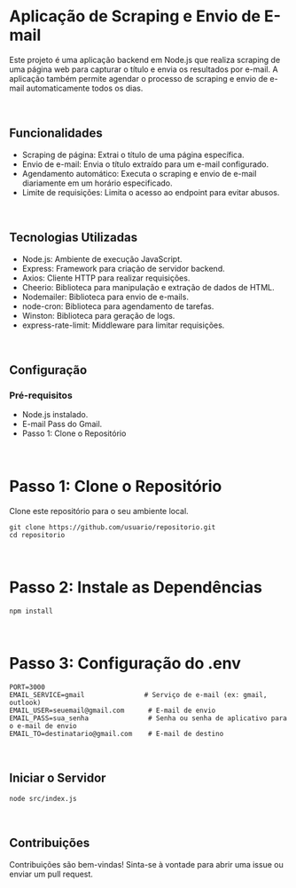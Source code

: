 # Aplicação de Scraping e Envio de E-mail

Este projeto é uma aplicação backend em Node.js que realiza scraping de uma página web para capturar o título e envia os resultados por e-mail. A aplicação também permite agendar o processo de scraping e envio de e-mail automaticamente todos os dias.

<br>

## Funcionalidades
- Scraping de página: Extrai o título de uma página específica.
- Envio de e-mail: Envia o título extraído para um e-mail configurado.
- Agendamento automático: Executa o scraping e envio de e-mail diariamente em um horário especificado.
- Limite de requisições: Limita o acesso ao endpoint para evitar abusos.

<br>

## Tecnologias Utilizadas
- Node.js: Ambiente de execução JavaScript.
- Express: Framework para criação de servidor backend.
- Axios: Cliente HTTP para realizar requisições.
- Cheerio: Biblioteca para manipulação e extração de dados de HTML.
- Nodemailer: Biblioteca para envio de e-mails.
- node-cron: Biblioteca para agendamento de tarefas.
- Winston: Biblioteca para geração de logs.
- express-rate-limit: Middleware para limitar requisições.

<br>

## Configuração
### Pré-requisitos
- Node.js instalado.
- E-mail Pass do Gmail.
- Passo 1: Clone o Repositório

<br>

# Passo 1: Clone o Repositório
Clone este repositório para o seu ambiente local.
```
git clone https://github.com/usuario/repositorio.git
cd repositorio
```

<br>

# Passo 2: Instale as Dependências
```
npm install
```
<br>

# Passo 3: Configuração do .env
```
PORT=3000
EMAIL_SERVICE=gmail               # Serviço de e-mail (ex: gmail, outlook)
EMAIL_USER=seuemail@gmail.com      # E-mail de envio
EMAIL_PASS=sua_senha               # Senha ou senha de aplicativo para o e-mail de envio
EMAIL_TO=destinatario@gmail.com    # E-mail de destino
```

<br>

## Iniciar o Servidor
```
node src/index.js
```

<br>

## Contribuições
Contribuições são bem-vindas! Sinta-se à vontade para abrir uma issue ou enviar um pull request.